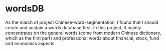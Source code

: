 # wordsDB
As the march of project Chinese-word-segmentation, I found that I should create and sustain a words database first. In this project, it mainly concentrates on the general words (come from modern Chinese dictionary, which as the first part) and professional words about financial, stock, fund and economics aspects.
